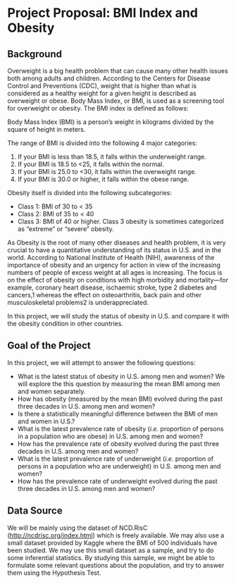# Project Proposal: BMI Index and Obesity

## Background

Overweight is a big health problem that can cause many other health issues both among adults and children. According to the Centers for Disease Control and Preventions (CDC), weight that is higher than what is considered as a healthy weight for a given height is described as overweight or obese. Body Mass Index, or BMI, is used as a screening tool for overweight or obesity. The BMI index is defined as follows:

Body Mass Index (BMI) is a person’s weight in kilograms divided by the square of height in meters. 

The range of BMI is divided into the following 4 major categories:

  1. If your BMI is less than 18.5, it falls within the underweight range.
  2. If your BMI is 18.5 to <25, it falls within the normal.
  3. If your BMI is 25.0 to <30, it falls within the overweight range.
  4. If your BMI is 30.0 or higher, it falls within the obese range.

Obesity itself is divided into the following subcategories:


  * Class 1: BMI of 30 to < 35
  * Class 2: BMI of 35 to < 40
  * Class 3: BMI of 40 or higher. Class 3 obesity is sometimes categorized as “extreme” or “severe” obesity.
  
  As Obesity is the root of many other diseases and health problem, it is very crucial to have a quantitative understanding of its status in U.S. and in the world. According to National Institute of Health (NIH), awareness of the importance of obesity and an urgency for action in view of the increasing numbers of people of excess weight at all ages is increasing. The focus is on the effect of obesity on conditions with high morbidity and mortality—for example, coronary heart disease, ischaemic stroke, type 2 diabetes and cancers,1 whereas the effect on osteoarthritis, back pain and other musculoskeletal problems2 is underappreciated.
  
In this project, we will study the status of obesity in U.S. and compare it with the obesity condition in other countries.

## Goal of the Project

In this project, we will attempt to answer the following questions:

 * What is the latest status of obesity in U.S. among men and women? We will explore the this question by measuring the mean BMI among men and women separately.
 * How has obesity (measured by the mean BMI) evolved during the past three decades in U.S. among men and women?
 * Is there a statistically meaningful difference between the BMI of men and women in U.S.?
 * What is the latest prevalence rate of obesity (*i.e.* proportion of persons in a population who are obese) in U.S. among men and women?
 * How has the prevalence rate of obesity evolved during the past three decades in U.S. among men and women? 
 * What is the latest prevalence rate of underweight (*i.e.* proportion of persons in a population who are underweight) in U.S. among men and women?
 * How has the prevalence rate of underweight evolved during the past three decades in U.S. among men and women?
 
## Data Source

We will be mainly using the dataset of NCD.RisC (http://ncdrisc.org/index.html) which is freely available. We may also use a small dataset provided by Kaggle where the BMI of 500 individuals have been studied. We may use this small dataset as a sample, and try to do some inferential statistics. By studying this sample, we might be able to formulate some relevant questions about the population, and try to answer them using the Hypothesis Test.
